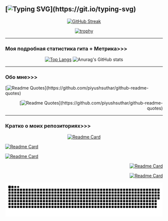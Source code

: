 [![Typing SVG](https://readme-typing-svg.herokuapp.com?font=Times+New+Roman&size=40&duration=6000&pause=2000&color=7E08A4&center=true&vCenter=true&width=1000&lines=%D0%97%D0%B4%D1%80%D0%B0%D0%B2%D1%81%D1%82%D0%B2%D1%83%D0%B9+%D0%B4%D0%BE%D1%80%D0%BE%D0%B3%D0%BE%D0%B9+%D0%BF%D0%BE%D0%BB%D1%8C%D0%B7%D0%BE%D0%B2%D0%B0%D1%82%D0%B5%D0%BB%D1%8C;%D0%9C%D0%BE%D1%91+%D0%B8%D0%BC%D1%8F+%D0%94%D0%BC%D0%B8%D1%82%D1%80%D0%B8%D0%B9%2C+%D0%B0+%D1%8D%D1%82%D0%BE+%D0%BC%D0%BE%D0%B9+Git-Hub;%D0%9D%D0%B8%D0%B6%D0%B5+%D1%82%D1%8B+%D0%BC%D0%BE%D0%B6%D0%B5%D1%88%D1%8C+%D1%83%D0%B2%D0%B8%D0%B4%D0%B5%D1%82%D1%8C+%D0%BC%D0%BE%D1%8E+%D1%81%D1%82%D0%B0%D1%82%D0%B8%D1%81%D1%82%D0%B8%D0%BA%D1%83;%D0%90+%D1%82%D0%B0%D0%BA%D0%B6%D0%B5+%D0%BD%D0%B5%D0%BC%D0%BD%D0%BE%D0%B3%D0%BE+%D0%B8%D0%BD%D1%84%D0%BE%D1%80%D0%BC%D0%B0%D1%86%D0%B8%D0%B8+%D0%BE%D0%B1%D0%BE+%D0%BC%D0%BD%D0%B5;%D0%9F%D1%80%D0%B8%D1%8F%D1%82%D0%BD%D0%BE%D0%B3%D0%BE+%D0%B2%D1%80%D0%B5%D0%BC%D0%B5%D0%BD%D0%B8+%D0%B7%D0%B0+%D0%BF%D1%80%D0%BE%D1%81%D0%BC%D0%BE%D1%82%D1%80%D0%BE%D0%BC+%D0%B8+%D0%BD%D0%BE%D0%B2%D1%8B%D1%85+%D0%B8%D0%B4%D0%B5%D0%B9!)](https://git.io/typing-svg)
--------------------------

<div align="center">

[![GitHub Streak](https://streak-stats.demolab.com?user=ZeroFantom&theme=shades-of-purple&hide_border=true&locale=ru&date_format=j%20M%5B%20Y%5D&mode=weekly&disable_animations=true&fire=1C14EB&ring=6918A5&background=EB545400&border=EB0000&stroke=2A29EB&currStreakNum=BE1B1B&sideNums=BE0808&currStreakLabel=EB473B&sideLabels=13C8C9&dates=3FA5AD&)](https://git.io/streak-stats)
   
[![trophy](https://github-profile-trophy.vercel.app/?username=ZeroFantom&theme=juicyfresh&no-frame=true)](https://github.com/ryo-ma/github-profile-trophy)
  
</div>

-----------------------

### Моя подробная статистика гита + Метрика>>>
<div align="center">

[![Top Langs](https://github-readme-stats.vercel.app/api/top-langs/?username=ZeroFantom&layout=compact&locale=ru)](https://github.com/anuraghazra/github-readme-stats)
![Anurag's GitHub stats](https://github-readme-stats.vercel.app/api?username=ZeroFantom&show_icons=true&theme=transparent&include_all_commits=true&count_private=true&locale=ru)     

</div>

------------------------

### Обо мне>>>

[![Readme Quotes](https://quotes-github-readme.vercel.app/api?type=horizontal&theme=catppuccin_mocha&author=ZeroFantom&quote=Ня~)](https://github.com/piyushsuthar/github-readme-quotes)

<div align="right">

[![Readme Quotes](https://quotes-github-readme.vercel.app/api?type=horizontal&theme=catppuccin_mocha&author=ZeroFantom&quote=Всё+можно+написать+на+одном+языке,+но+потраченные+усилия+не+будут+стоять+стольких+нервных+клеток...)](https://github.com/piyushsuthar/github-readme-quotes)

</div>

----------------------

### Кратко о моих репозиториях>>>

<div align="center">

  [![Readme Card](https://github-readme-stats.vercel.app/api/pin/?username=ZeroFantom&repo=LabWork&locale=ru)](https://github.com/anuraghazra/github-readme-stats)
  
</div>

<div align="left">

  [![Readme Card](https://github-readme-stats.vercel.app/api/pin/?username=ZeroFantom&repo=Abyss_Launcher&locale=ru)](https://github.com/anuraghazra/github-readme-stats)

  [![Readme Card](https://github-readme-stats.vercel.app/api/pin/?username=ZeroFantom&repo=ApiEC&locale=ru)](https://github.com/anuraghazra/github-readme-stats)

</div>
  
  <div align="right">

  [![Readme Card](https://github-readme-stats.vercel.app/api/pin/?username=ZeroFantom&repo=wapidarkliezero&locale=ru)](https://github.com/anuraghazra/github-readme-stats)

  [![Readme Card](https://github-readme-stats.vercel.app/api/pin/?username=ZeroFantom&repo=DSJsonECLibrary&locale=ru)](https://github.com/anuraghazra/github-readme-stats)
  
</div>

<div align="center">

<picture>
  <img alt="github-snake" src="github-snake.svg">
</picture>

</div>
